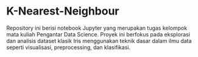# K-Nearest-Neighbour
Repository ini berisi notebook Jupyter yang merupakan tugas kelompok mata kuliah Pengantar Data Science. Proyek ini berfokus pada eksplorasi dan analisis dataset klasik Iris menggunakan teknik dasar dalam ilmu data seperti visualisasi, preprocessing, dan klasifikasi.
